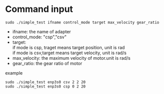 # Command input 
```
sudo ./simple_test ifname control_mode target max_velocity gear_ratio
```
- ifname: the name of adapter
- control_mode: "csp","csv"
- target:\
         if mode is csp, traget means target position, unit is rad \
         if mode is csv,target means target velocity, unit is rad/s
- max_velocity: the maximum velocity of motor.unit is rad/s
- gear_ratio: the gear ratio of motor


example
```
sudo ./simple_test enp3s0 csv 2 2 20
sudo ./simple_test enp3s0 csp 0 2 20
```



